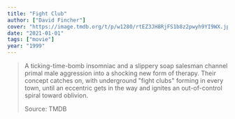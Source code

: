 ```yaml
---
title: "Fight Club"
author: ["David Fincher"]
cover: "https://image.tmdb.org/t/p/w1280/rtEZ3JH8RjFS1b8z2pwyh9YI9WX.jpg"
date: "2021-01-01"
tags: ["movie"]
year: "1999"
---
```


> A ticking-time-bomb insomniac and a slippery soap salesman channel primal male aggression into a shocking new form of therapy. Their concept catches on, with underground "fight clubs" forming in every town, until an eccentric gets in the way and ignites an out-of-control spiral toward oblivion.
>
> Source: TMDB
